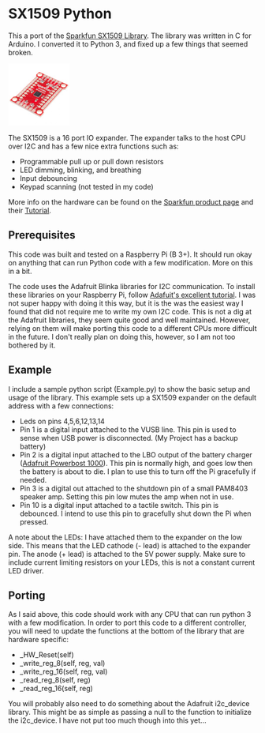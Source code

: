 # SX1509 Python

This a port of the [Sparkfun SX1509 Library](https://github.com/sparkfun/SparkFun_SX1509_Arduino_Library/). The library was written in C for Arduino. I converted it to Python 3, and fixed up a few things that seemed broken.

![Picture of the Sparkfun SX1509 Expander](https://github.com/ilikecake/SX1509-Python/blob/master/images/13601-01.jpg?raw=true)

The SX1509 is a 16 port IO expander. The expander talks to the host CPU over I2C and has a few nice extra functions such as:
* Programmable pull up or pull down resistors
* LED dimming, blinking, and breathing
* Input debouncing
* Keypad scanning (not tested in my code)

More info on the hardware can be found on the [Sparkfun product page](https://www.sparkfun.com/products/13601) and their [Tutorial](https://learn.sparkfun.com/tutorials/sx1509-io-expander-breakout-hookup-guide#installing-the-sparkfun-sx1509-arduino-library).

## Prerequisites

This code was built and tested on a Raspberry Pi (B 3+). It should run okay on anything that can run Python code with a few modification. More on this in a bit.

The code uses the Adafruit Blinka libraries for I2C communication. To install these libraries on your Raspberry Pi, follow [Adafuit's excellent tutorial](https://learn.adafruit.com/circuitpython-on-raspberrypi-linux/installing-circuitpython-on-raspberry-pi). I was not super happy with doing it this way, but it is the was the easiest way I found that did not require me to write my own I2C code. This is not a dig at the Adafruit libraries, they seem quite good and well maintained. However, relying on them will make porting this code to a different CPUs more difficult in the future. I don't really plan on doing this, however, so I am not too bothered by it.

## Example

I include a sample python script (Example.py) to show the basic setup and usage of the library. This example sets up a SX1509 expander on the default address with a few connections:
* Leds on pins 4,5,6,12,13,14
* Pin 1 is a digital input attached to the VUSB line. This pin is used to sense when USB power is disconnected. (My Project has a backup battery)
* Pin 2 is a digital input attached to the LBO output of the battery charger ([Adafruit Powerbost 1000](https://www.adafruit.com/product/2465)). This pin is normally high, and goes low then the battery is about to die. I plan to use this to turn off the Pi gracefully if needed.
* Pin 3 is a digital out attached to the shutdown pin of a small PAM8403 speaker amp. Setting this pin low mutes the amp when not in use.
* Pin 10 is a digital input attached to a tactile switch. This pin is debounced. I intend to use this pin to gracefully shut down the Pi when pressed.

A note about the LEDs: I have attached them to the expander on the low side. This means that the LED cathode (- lead) is attached to the expander pin. The anode (+ lead) is attached to the 5V power supply. Make sure to include current limiting resistors on your LEDs, this is not a constant current LED driver.

## Porting

As I said above, this code should work with any CPU that can run python 3 with a few modification. In order to port this code to a different controller, you will need to update the functions at the bottom of the library that are hardware specific:
* _HW_Reset(self)
* _write_reg_8(self, reg, val)
* _write_reg_16(self, reg, val)
* _read_reg_8(self, reg)
* _read_reg_16(self, reg)

You will probably also need to do something about the Adafruit i2c_device library. This might be as simple as passing a null to the function to initialize the i2c_device. I have not put too much though into this yet...